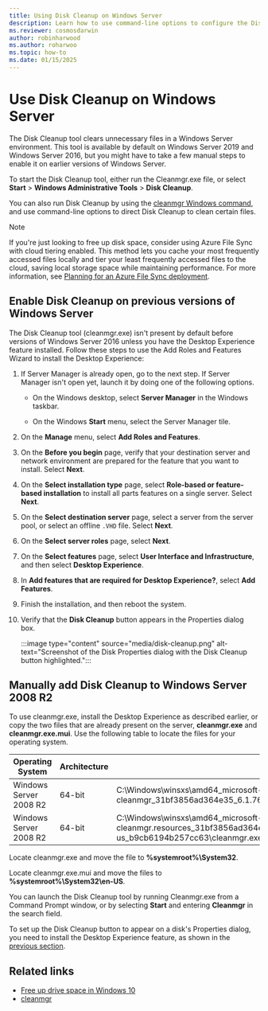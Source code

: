 ```yaml
---
title: Using Disk Cleanup on Windows Server
description: Learn how to use command-line options to configure the Disk Cleanup tool (Cleanmgr.exe) to automatically clear certain files.
ms.reviewer: cosmosdarwin
author: robinharwood
ms.author: roharwoo
ms.topic: how-to
ms.date: 01/15/2025
---
```


# Use Disk Cleanup on Windows Server

The Disk Cleanup tool clears unnecessary files in a Windows Server environment. This tool is available by default on Windows Server 2019 and Windows Server 2016, but you might have to take a few manual steps to enable it on earlier versions of Windows Server.

To start the Disk Cleanup tool, either run the Cleanmgr.exe file, or select **Start** > **Windows Administrative Tools** > **Disk Cleanup**.

You can also run Disk Cleanup by using the [cleanmgr Windows command](../../administration/windows-commands/cleanmgr.md), and use command-line options to direct Disk Cleanup to clean certain files.

> [!NOTE]
> If you're just looking to free up disk space, consider using Azure File Sync with cloud tiering enabled. This method lets you cache your most frequently accessed files locally and tier your least frequently accessed files to the cloud, saving local storage space while maintaining performance. For more information, see [Planning for an Azure File Sync deployment](/azure/storage/files/storage-sync-files-planning).

## Enable Disk Cleanup on previous versions of Windows Server

The Disk Cleanup tool (cleanmgr.exe) isn't present by default before versions of Windows Server 2016 unless you have the Desktop Experience feature installed. Follow these steps to use the Add Roles and Features Wizard to install the Desktop Experience:

1. If Server Manager is already open, go to the next step. If Server Manager isn't open yet, launch it by doing one of the following options.

   - On the Windows desktop, select **Server Manager** in the Windows taskbar.

   - On the Windows **Start** menu, select the Server Manager tile.

1. On the **Manage** menu, select **Add Roles and Features**.

1. On the **Before you begin** page, verify that your destination server and network environment are prepared for the feature that you want to install. Select **Next**.

1. On the **Select installation type** page, select **Role-based or feature-based installation** to install all parts features on a single server. Select **Next**.

1. On the **Select destination server** page, select a server from the server pool, or select an offline `.VHD` file. Select **Next**.

1. On the **Select server roles** page, select **Next**.

1. On the **Select features** page, select **User Interface and Infrastructure**, and then select **Desktop Experience**.

1. In **Add features that are required for Desktop Experience?**, select **Add Features**.

1. Finish the installation, and then reboot the system.

1. Verify that the **Disk Cleanup** button appears in the Properties dialog box.

   :::image type="content" source="media/disk-cleanup.png" alt-text="Screenshot of the Disk Properties dialog with the Disk Cleanup button highlighted.":::

## Manually add Disk Cleanup to Windows Server 2008 R2

To use cleanmgr.exe, install the Desktop Experience as described earlier, or copy the two files that are already present on the server, **cleanmgr.exe** and **cleanmgr.exe.mui**. Use the following table to locate the files for your operating system.

| Operating System  | Architecture  | File Location  |
| ----------------- | -------------- | --------------- |
| Windows Server 2008 R2 | 64-bit | C:\Windows\winsxs\amd64_microsoft-windows-cleanmgr_31bf3856ad364e35_6.1.7600.16385_none_c9392808773cd7da\cleanmgr.exe |
| Windows Server 2008 R2 | 64-bit | C:\Windows\winsxs\amd64_microsoft-windows-cleanmgr.resources_31bf3856ad364e35_6.1.7600.16385_en-us_b9cb6194b257cc63\cleanmgr.exe.mui |

Locate cleanmgr.exe and move the file to **%systemroot%\System32**.

Locate cleanmgr.exe.mui and move the files to **%systemroot%\System32\en-US**.

You can launch the Disk Cleanup tool by running Cleanmgr.exe from a Command Prompt window, or by selecting **Start** and entering **Cleanmgr** in the search field.

To set up the Disk Cleanup button to appear on a disk's Properties dialog, you need to install the Desktop Experience feature, as shown in the [previous section](#enable-disk-cleanup-on-previous-versions-of-windows-server).

## Related links

- [Free up drive space in Windows 10](https://support.microsoft.com/help/12425/windows-10-free-up-drive-space)
- [cleanmgr](../../administration/windows-commands/cleanmgr.md)

